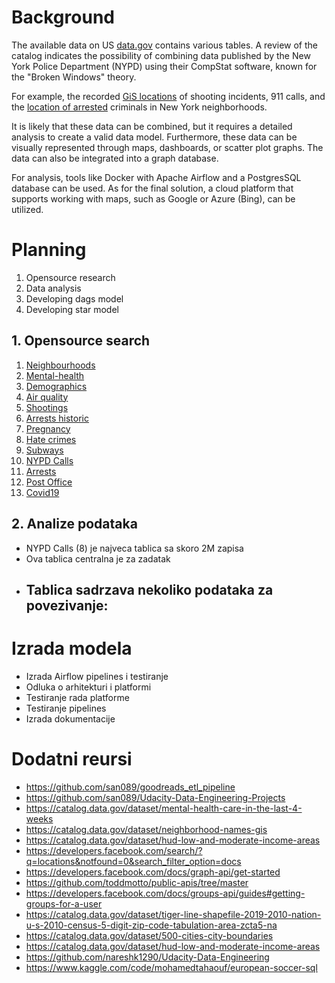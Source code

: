 # Background

The available data on US [data.gov](https://catalog.data.gov/dataset) contains various tables. A review of the catalog indicates the possibility of combining data published by the New York Police Department (NYPD) using their CompStat software, known for the "Broken Windows" theory.

For example, the recorded [GiS locations](https://catalog.data.gov/dataset/neighborhood-names-gis) of shooting incidents, 911 calls, and the [location of arrested](https://catalog.data.gov/dataset/nypd-arrest-data-year-to-date) criminals in New York neighborhoods.

It is likely that these data can be combined, but it requires a detailed analysis to create a valid data model. Furthermore, these data can be visually represented through maps, dashboards, or scatter plot graphs. The data can also be integrated into a graph database.

For analysis, tools like Docker with Apache Airflow and a PostgresSQL database can be used. As for the final solution, a cloud platform that supports working with maps, such as Google or Azure (Bing), can be utilized.

# Planning
1. Opensource research
2. Data analysis
3. Developing dags model
4. Developing star model 

## 1. Opensource search
1. [Neighbourhoods](https://catalog.data.gov/dataset/neighborhood-names-gis/resource/187b8e9e-2a76-42b4-8253-f3a0be0169e7)
2. [Mental-health](https://catalog.data.gov/dataset/mental-health-care-in-the-last-4-weeks/resource/803b3b82-0f92-43d8-a146-46d2307cc2e9)
3. [Demographics](https://catalog.data.gov/dataset/demographic-statistics-by-zip-code/resource/d32826e6-db5c-4a24-9930-1693947e4e1f)
4. [Air quality](https://catalog.data.gov/dataset/air-quality/resource/f3ed1638-92da-4f88-bb6b-7d3940514574)
5. [Shootings](https://catalog.data.gov/dataset/nypd-shooting-incident-data-historic/resource/c564b578-fd8a-4005-8365-34150d306cc4)
6. [Arrests historic](https://catalog.data.gov/dataset/nypd-arrests-data-historic/resource/08c24036-1e4a-4dc1-82ad-21a2ef833aa9)
7. [Pregnancy](https://catalog.data.gov/dataset/pregnancy-associated-mortality/resource/0937907b-9651-4cca-b322-c3b96733ebcd)
8. [Hate crimes](https://catalog.data.gov/dataset/nypd-hate-crimes/resource/6a431837-5576-420d-8857-e1beee49de2d)
9. [Subways](https://catalog.data.gov/dataset/subway-stations/resource/09799f38-17c6-4f19-bf27-d88c38b86193)
10. [NYPD Calls](https://catalog.data.gov/dataset/nypd-calls-for-service/resource/8c6b95bb-0589-4df2-9745-4a4441c7c06e)
11. [Arrests](https://catalog.data.gov/dataset/nypd-arrest-data-year-to-date/resource/c48f1a1a-5efb-4266-9572-769ed1c9b472)
12. [Post Office](https://catalog.data.gov/dataset/post-office/resource/4f6b4fbd-3e07-444a-ad9a-851ea18828f7)
13. [Covid19](https://data.cityofnewyork.us/api/views/rc75-m7u3/rows.csv?accessType=DOWNLOAD)

## 2. Analize podataka
- NYPD Calls (8) je najveca tablica sa skoro 2M zapisa
- Ova tablica centralna je za zadatak
- Tablica sadrzava nekoliko podataka za povezivanje:
  - 

# Izrada modela
- Izrada Airflow pipelines i testiranje
- Odluka o arhitekturi i platformi
- Testiranje rada platforme
- Testiranje pipelines
- Izrada dokumentacije

# Dodatni reursi
- https://github.com/san089/goodreads_etl_pipeline
- https://github.com/san089/Udacity-Data-Engineering-Projects
- https://catalog.data.gov/dataset/mental-health-care-in-the-last-4-weeks
- https://catalog.data.gov/dataset/neighborhood-names-gis
- https://catalog.data.gov/dataset/hud-low-and-moderate-income-areas
- https://developers.facebook.com/search/?q=locations&notfound=0&search_filter_option=docs
- https://developers.facebook.com/docs/graph-api/get-started
- https://github.com/toddmotto/public-apis/tree/master
- https://developers.facebook.com/docs/groups-api/guides#getting-groups-for-a-user
- https://catalog.data.gov/dataset/tiger-line-shapefile-2019-2010-nation-u-s-2010-census-5-digit-zip-code-tabulation-area-zcta5-na
- https://catalog.data.gov/dataset/500-cities-city-boundaries
- https://catalog.data.gov/dataset/hud-low-and-moderate-income-areas
- https://github.com/nareshk1290/Udacity-Data-Engineering
- https://www.kaggle.com/code/mohamedtahaouf/european-soccer-sql
